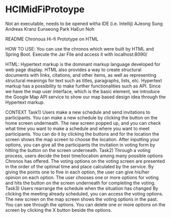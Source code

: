 # HCIMidFiProtoype
Not an executable, needs to be opened witha IDE (i.e. Intellij)
AJeong Sung
Andreas Kranz
Eunseong Park
HaEun Noh

README
Chronous Hi-fi Prototype on HTML

HOW TO USE:
You can use the chronos which were built by HTML and Spring Boot. Execute the Jar File and access it with localhost:8090/

HTML:
Hypertext markup is the dominant markup language developed for web page display. HTML also provides a way to create structural documents with links, citations, and other items, as well as representing structural meanings for text such as titles, paragraphs, lists, etc. Hypertext markup has a possibility to make further functionalities such as API. Since we have the map user interface, which is the basic element, we introduce the Google Map API service to show our map based design idea through the Hypertext markup.

CONTEXT
Task1) Users make a new schedule and send invitations to participants.
You can make a new schedule by clicking the button on the home screen underneath.
The new screen popped up, and you can check what time you want to make a schedule and where you want to meet participants. You can do it by clicking the buttons and for the location the screen shows the map screen to choose the location.
After inputting your options, you can give all the participants the invitation in voting form by hitting the button on the screen underneath.
Task2) Through a voting process, users decide the best time/location among many possible options Chronos has offered.
The voting options on the voting screen are presented in the order of the optimal time and place calculated by the service.
By giving the points one to five in each option, the user can give his/her opinion on each option.
The user chooses one or more options for voting and hits the button on the screen underneath for completing the voting.
Task3) Users rearrange the schedule when the situation has changed
By clicking the meeting already scheduled, you can access the voting options.
The new screen on the map screen shows the voting options in the past. You can see through the options.
You can delete one or more options on the screen by clicking the X button beside the options. 


